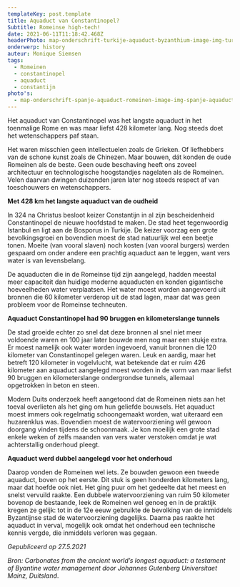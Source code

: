 ```yaml
---
templateKey: post.template
title: Aquaduct van Constantinopel?
Subtitle: Romeinse high-tech!
date: 2021-06-11T11:18:42.468Z
headerPhoto: map-onderschrift-turkije-aquaduct-byzanthium-image-img-turkije-aquaduct-byzanthium-jpg
onderwerp: history
auteur: Monique Siemsen
tags:
  - Romeinen
  - constantinopel
  - aquaduct
  - constantijn
photo's:
  - map-onderschrift-spanje-aquaduct-romeinen-image-img-spanje-aquaduct-romeinen-jpg
---
```

Het aquaduct van Constantinopel was het langste aquaduct in het toenmalige Rome en was maar liefst 428 kilometer lang. Nog steeds doet het wetenschappers paf staan.

Het waren misschien geen intellectuelen zoals de Grieken. Of liefhebbers van de schone kunst zoals de Chinezen. Maar bouwen, dát konden de oude Romeinen als de beste. Geen oude beschaving heeft ons zoveel architectuur en technologische hoogstandjes nagelaten als de Romeinen. Velen daarvan dwingen duizenden jaren later nog steeds respect af van toeschouwers en wetenschappers.

**Met 428 km het langste aquaduct van de oudheid**

In 324 na Christus besloot keizer Constantijn in al zijn bescheidenheid Constantinopel de nieuwe hoofdstad te maken. De stad heet tegenwoordig Istanbul en ligt aan de Bosporus in Turkije. De keizer voorzag een grote bevolkingsgroei en bovendien moest de stad natuurlijk wel een beetje tonen. Moeite (van vooral slaven) noch kosten (van vooral burgers) werden gespaard om onder andere een prachtig aquaduct aan te leggen, want vers water is van levensbelang. 

De aquaducten die in de Romeinse tijd zijn aangelegd, hadden meestal meer capaciteit dan huidige moderne aquaducten en konden gigantische hoeveelheden water verplaatsen. Het water moest worden aangevoerd uit bronnen die 60 kilometer verderop uit de stad lagen, maar dat was geen probleem voor de Romeinse techneuten. 

**Aquaduct Constantinopel had 90 bruggen en kilometerslange tunnels**

De stad groeide echter zo snel dat deze bronnen al snel niet meer voldoende waren en 100 jaar later bouwde men nog maar een stukje extra. Er moest namelijk ook water worden ingevoerd, vanuit bronnen die 120 kilometer van Constantinopel gelegen waren. Leuk en aardig, maar het betreft 120 kilometer in vogelvlucht, wat betekende dat er ruim 426 kilometer aan aquaduct aangelegd moest worden in de vorm van maar liefst 90 bruggen en kilometerslange ondergrondse tunnels, allemaal opgetrokken in beton en steen.

Modern Duits onderzoek heeft aangetoond dat de Romeinen niets aan het toeval overlieten als het ging om hun geliefde bouwsels. Het aquaduct moest immers ook regelmatig schoongemaakt worden, wat uiteraard een huzarenklus was. Bovendien moest de watervoorziening wél gewoon doorgang vinden tijdens de schoonmaak. Je kon moeilijk een grote stad enkele weken of zelfs maanden van vers water verstoken omdat je wat achterstallig onderhoud pleegt.

**Aquaduct werd dubbel aangelegd voor het onderhoud**

Daarop vonden de Romeinen wel iets. Ze bouwden gewoon een tweede aquaduct, boven op het eerste. Dit stuk is geen honderden kilometers lang, maar dat hoefde ook niet. Het ging puur om het gedeelte dat het meest en snelst vervuild raakte. Een dubbele watervoorziening van ruim 50 kilometer bovenop de bestaande, leek de Romeinen wel genoeg en in de praktijk kregen ze gelijk: tot in de 12e eeuw gebruikte de bevolking van de inmiddels Byzantijnse stad de watervoorziening dagelijks. Daarna pas raakte het aquaduct in verval, mogelijk ook omdat het onderhoud een technische kennis vergde, die inmiddels verloren was gegaan.

*Gepubliceerd op 27.5.2021*

*Bron: Carbonates from the ancient world’s longest aquaduct: a testament of Byantine water management door Johannes Gutenberg Universitaet Mainz, Duitsland*.